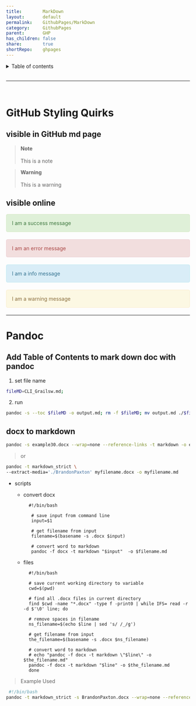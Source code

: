 ```yaml
---
title:        MarkDown        
layout:       default        
permalink:    GithubPages/MarkDown        
category:     GithubPages        
parent:       GHP        
has_children: false        
share:        true        
shortRepo:    ghpages                
---
```



<details markdown="block">              
<summary>              
Table of contents              
</summary>              
{: .text-delta }              
1. TOC              
{:toc}              
</details>              

<br/>              

***              

<br/>              

# GitHub Styling Quirks

## visible in GitHub md page

> **Note**<br>            
> This is a note

> **Warning**<br>            
> This is a warning

## visible online

<div style="padding: 15px; border: 1px solid transparent; border-color: transparent; margin-bottom: 20px; border-radius: 4px; color: #3c763d; background-color: #dff0d8; border-color: #d6e9c6;">            
I am a success message            
</div>            

<div style="padding: 15px; border: 1px solid transparent; border-color: transparent; margin-bottom: 20px; border-radius: 4px; color: #a94442; background-color: #f2dede; border-color: #ebccd1;">            
I am an error message            
</div>            

<div style="padding: 15px; border: 1px solid transparent; border-color: transparent; margin-bottom: 20px; border-radius: 4px; color: #31708f; background-color: #d9edf7; border-color: #bce8f1;">            
I am a info message            
</div>            

<div style="padding: 15px; border: 1px solid transparent; border-color: transparent; margin-bottom: 20px; border-radius: 4px; color: #8a6d3b;; background-color: #fcf8e3; border-color: #faebcc;">            
I am a warning message            
</div>            
            
---    

# Pandoc

## Add Table of Contents to mark down doc with pandoc

1) set file name

```bash              
fileMD=CLI_Grailsw.md;              
```              

2) run

```bash              
pandoc -s --toc $fileMD -o output.md; rm -f $fileMD; mv output.md ./$fileMD;              
```              

## docx to markdown

```bash              
pandoc -s example30.docx --wrap=none --reference-links -t markdown -o example35.md              
```              

> or

  ```bash              
  pandoc -t markdown_strict \              
  --extract-media='./BrandonPaxton' myfilename.docx -o myfilename.md              
  ```              

- scripts
    - convert docx
      ```              
        #!/bin/bash              
                
         # save input from command line              
         input=$1              
                
         # get filename from input              
         filename=$(basename -s .docx $input)              
                
         # convert word to markdown              
         pandoc -f docx -t markdown "$input"  -o $filename.md              
       ```              

    - files
      ```              
        #!/bin/bash              
               
        # save current working directory to variable              
        cwd=$(pwd)              
               
        # find all .docx files in current directory              
        find $cwd -name "*.docx" -type f -print0 | while IFS= read -r -d $'\0' line; do              
               
        # remove spaces in filename              
        ns_filename=$(echo $line | sed 's/ /_/g')              
               
        # get filename from input              
        the_filename=$(basename -s .docx $ns_filename)              
               
        # convert word to markdown              
        # echo "pandoc -f docx -t markdown \"$line\" -o $the_filename.md"              
        pandoc -f docx -t markdown "$line" -o $the_filename.md              
        done              
      ```            

> Example Used

```bash            
 #!/bin/bash            
pandoc -t markdown_strict -s BrandonPaxton.docx --wrap=none --reference-links -t markdown -o BPResume.md;            
```    